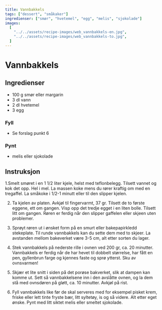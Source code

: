 ```yaml
---
title: Vannbakkels
tags: ["dessert", "småkaker"]
ingredienser: ["smør", "hvetemel", "egg", "melis", "sjokolade"]
images:
  [
    "../../assets/recipe-images/web_vannbakkels-en.jpg",
    "../../assets/recipe-images/web_vannbakkels-to.jpg",
  ]
---
```


# Vannbakkels

## Ingredienser

- 100 g smør eller margarin
- 3 dl vann
- 2 dl hvetemel
- 3 egg

### Fyll

- Se forslag punkt 6

### Pynt

- melis eller sjokolade

## Instruksjon

1.Smelt smøret i en 1 1/2 liter kjele, helst med teflonbelegg. Tilsett vannet og kok det opp. Hel i mel. La massen koke mens du rører kraftig om med en tregaffel. La småkoke i 1/2-1 minutt eller til den slipper kjelen.

2. Ta kjelen av platen. Avkjøl til fingervarmt, 37 gr. Tilsett de to første eggene, ett om gangen. Visp opp det tredje egget i en liten bolle. Tilsett litt om gangen. Røren er ferdig når den slipper gaffelen eller skjeen uten problemer.

3. Sprøyt røren ut i ønsket form på en smurt eller bakepapirkledd stekeplate. Til runde vannbakkels kan du sette dem med to skjeer. La avstanden mellom bakeverket være 3-5 cm, alt etter sorten du lager.

4. Stek vannbakkels på nederste rille i ovnen ved 200 gr, ca. 20 minutter. Vannbakkels er ferdig når de har hevet til dobbelt størrelse, har fått en pen, gyllenbrun farge og kjennes faste og sprø ytterst. Sku av ovnsvarmen!

5. Skjær et lite snitt i siden på det porøse bakverket, slik at dampen kan komme ut. Sett så vannbakkelsene inn i den avslåtte ovnen, og la dem stå med ovnsdøren på gløtt, ca. 10 minutter. Avkjøl på rist.

6. Fyll vannbakkels like før de skal serveres med for eksempel pisket krem, friske eller lett tinte fryste bær, litt syltetøy, is og så videre. Alt etter eget ønske. Pynt med litt siktet melis eller smeltet sjokolade.
